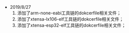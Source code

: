 
* 2019/8/27
  1. 添加了arm-none-eabi工具链的dokcerfile相关文件；
  2. 添加了xtensa-lx106-elf工具链的dokcerfile相关文件；
  3. 添加了xtensa-esp32-elf工具链的dokcerfile相关文件；

